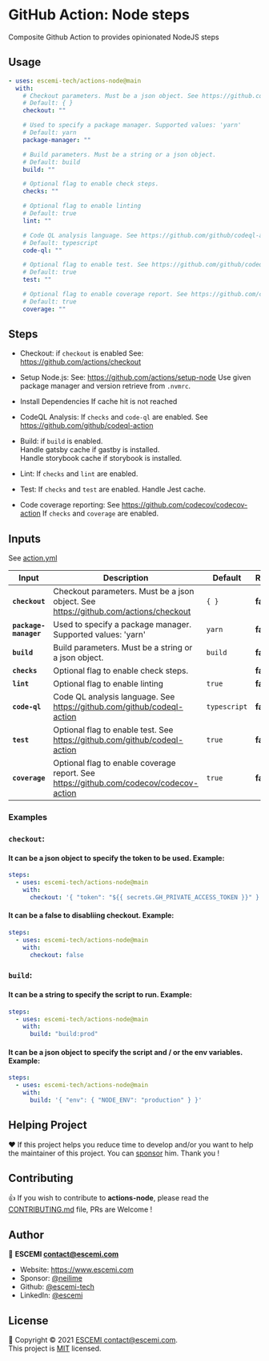<!-- start title -->

# GitHub Action: Node steps

<!-- end title -->

<!-- start description -->

Composite Github Action to provides opinionated NodeJS steps

<!-- end description -->
<!-- start contents -->
<!-- end contents -->

## Usage

<!-- start usage -->

```yaml
- uses: escemi-tech/actions-node@main
  with:
    # Checkout parameters. Must be a json object. See https://github.com/actions/checkout
    # Default: { }
    checkout: ""

    # Used to specify a package manager. Supported values: 'yarn'
    # Default: yarn
    package-manager: ""

    # Build parameters. Must be a string or a json object.
    # Default: build
    build: ""

    # Optional flag to enable check steps.
    checks: ""

    # Optional flag to enable linting
    # Default: true
    lint: ""

    # Code QL analysis language. See https://github.com/github/codeql-action
    # Default: typescript
    code-ql: ""

    # Optional flag to enable test. See https://github.com/github/codeql-action
    # Default: true
    test: ""

    # Optional flag to enable coverage report. See https://github.com/codecov/codecov-action
    # Default: true
    coverage: ""
```

<!-- end usage -->

## Steps

- Checkout:
  if `checkout` is enabled
  See: https://github.com/actions/checkout

- Setup Node.js:
  See: https://github.com/actions/setup-node
  Use given package manager and version retrieve from `.nvmrc`.

- Install Dependencies
  If cache hit is not reached

- CodeQL Analysis:
  If `checks` and `code-ql` are enabled.
  See https://github.com/github/codeql-action

- Build:
  if `build` is enabled. \
  Handle gatsby cache if gastby is installed. \
  Handle storybook cache if storybook is installed.

- Lint:
  If `checks` and `lint` are enabled.

- Test:
  If `checks` and `test` are enabled.
  Handle Jest cache.

- Code coverage reporting:
  See https://github.com/codecov/codecov-action
  If `checks` and `coverage` are enabled.

## Inputs

See [action.yml](action.yml)

<!-- start inputs -->

| **Input**                        | **Description**                                                                        | **Default**             | **Required** |
| -------------------------------- | -------------------------------------------------------------------------------------- | ----------------------- | ------------ |
| **<code>checkout</code>**        | Checkout parameters. Must be a json object. See https://github.com/actions/checkout    | <code>{ }</code>        | **false**    |
| **<code>package-manager</code>** | Used to specify a package manager. Supported values: 'yarn'                            | <code>yarn</code>       | **false**    |
| **<code>build</code>**           | Build parameters. Must be a string or a json object.                                   | <code>build</code>      | **false**    |
| **<code>checks</code>**          | Optional flag to enable check steps.                                                   |                         | **false**    |
| **<code>lint</code>**            | Optional flag to enable linting                                                        | <code>true</code>       | **false**    |
| **<code>code-ql</code>**         | Code QL analysis language. See https://github.com/github/codeql-action                 | <code>typescript</code> | **false**    |
| **<code>test</code>**            | Optional flag to enable test. See https://github.com/github/codeql-action              | <code>true</code>       | **false**    |
| **<code>coverage</code>**        | Optional flag to enable coverage report. See https://github.com/codecov/codecov-action | <code>true</code>       | **false**    |

<!-- end inputs -->

### Examples

### `checkout`:

#### It can be a json object to specify the token to be used. Example:

```yml
steps:
  - uses: escemi-tech/actions-node@main
    with:
      checkout: '{ "token": "${{ secrets.GH_PRIVATE_ACCESS_TOKEN }}" }'
```

#### It can be a false to disabliing checkout. Example:

```yml
steps:
  - uses: escemi-tech/actions-node@main
    with:
      checkout: false
```

### `build`:

#### It can be a string to specify the script to run. Example:

```yml
steps:
  - uses: escemi-tech/actions-node@main
    with:
      build: "build:prod"
```

#### It can be a json object to specify the script and / or the env variables. Example:

```yml
steps:
  - uses: escemi-tech/actions-node@main
    with:
      build: '{ "env": { "NODE_ENV": "production" } }'
```

<!-- start outputs -->
<!-- end outputs -->

## Helping Project

❤️ If this project helps you reduce time to develop and/or you want to help the maintainer of this project. You can [sponsor](https://github.com/sponsors/neilime) him. Thank you !

## Contributing

👍 If you wish to contribute to **actions-node**, please read the [CONTRIBUTING.md](https://github.com/escemi-tech/actions-node/blob/master/CONTRIBUTING.md) file, PRs are Welcome !

## Author

🏢 **ESCEMI <contact@escemi.com>**

- Website: https://www.escemi.com
- Sponsor: [@neilime](https://github.com/sponsors/)
- Github: [@escemi-tech](https://github.com/escemi-tech)
- LinkedIn: [@escemi](https://www.linkedin.com/company/escemi)

## License

📝 Copyright © 2021 [ESCEMI <contact@escemi.com>](https://www.escemi.com).<br />
This project is [MIT](https://github.com/escemi-tech/actions-node/blob/master/LICENSE) licensed.
